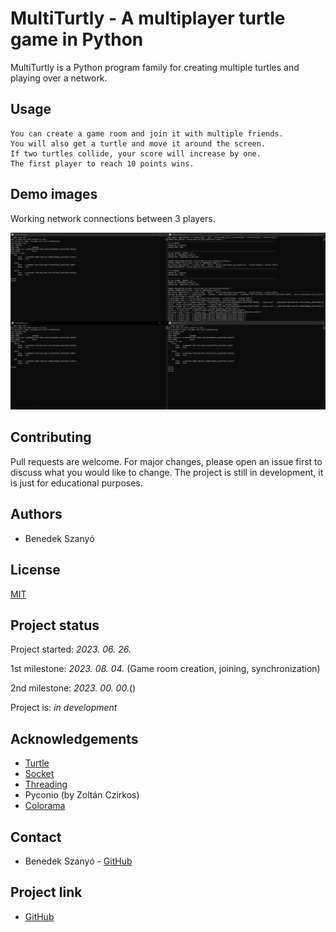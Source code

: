 # MultiTurtly - A multiplayer turtle game in Python

MultiTurtly is a Python program family for creating multiple turtles and playing over a network.

## Usage

```
You can create a game room and join it with multiple friends. 
You will also get a turtle and move it around the screen. 
If two turtles collide, your score will increase by one. 
The first player to reach 10 points wins.
```

## Demo images

Working network connections between 3 players.

![Demo image 1](merch/Demo01.PNG)


## Contributing
Pull requests are welcome. For major changes, please open an issue first to discuss what you would like to change.
The project is still in development, it is just for educational purposes.

## Authors
* Benedek Szanyó

## License
[MIT](https://choosealicense.com/licenses/mit/)

## Project status

Project started: _2023. 06. 26._

1st milestone: _2023. 08. 04._ (Game room creation, joining, synchronization)

2nd milestone: _2023. 00. 00._()

Project is: _in development_

## Acknowledgements
* [Turtle](https://docs.python.org/3/library/turtle.html)
* [Socket](https://docs.python.org/3/library/socket.html)
* [Threading](https://docs.python.org/3/library/threading.html)
* Pyconio (by Zoltán Czirkos)
* [Colorama](https://pypi.org/project/colorama/)

## Contact
* Benedek Szanyó - [GitHub](https://github.com/szanyo)

## Project link
* [GitHub](https://github.com/szanyo/MultiTurtly)